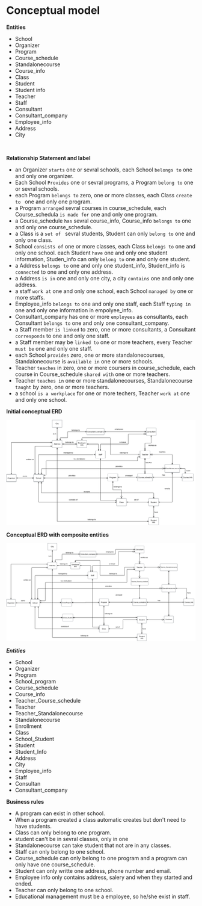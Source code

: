 # Conceptual model

**Entities**
- School
- Organizer
- Program
- Course_schedule
- Standalonecourse
- Course_info
- Class
- Student
- Student info
- Teacher
- Staff
- Consultant
- Consultant_company
- Employee_info
- Address
- City



<br>

**Relationship Statement and label**
- an Organizer `starts` one or sevral schools, each School `belongs to` one and only one organizer.
- Each School `Provides` one or sevral programs, a Program `belong to` one or sevral schools.
- each Program `belongs to` zero, one or more classes,
each Class `create to ` one and only one program.
- a Program `arranged` sevral courses in course_schedule, each Course_schedula `is made for` one and only one program.
- a Course_schedule `has` sevral course_info, Course_info `belongs to` one and only one course_schedule.   
- a Class is  a `set of ` sevral students, Student can only `belong to` one and only one class.
- School `consists of` one or more classes, each Class `belongs to` one and only one school.
each Student `have` one and only one student information, Studen_info can only `belong to` one and only one student.
- a Address `belongs to` one and only one student_info, Student_info is `connected` to one and only one address. 
- a Address `is in` one and only one city, a city `contains` one and only one address.  
- a staff `work at` one and only one school, each School `managed by` one or more staffs.
- Employee_info `belongs to` one and only one staff, each Staff `typing in` one and only one information in empolyee_info.
- Consultant_company has one or more  `employees` as consultants, each Consultant `belongs to` one and only one consultant_company. 
- a Staff member `is linked` to zero, one or more consultants, a Consultant `corresponds` to one and only one staff.
- a Staff member may be `linked to` one or more teachers, every Teacher `must be` one and only one staff.  
- each School `provides` zero, one or more standalonecourses, Standalonecourse  is `available in` one or more schools.
- Teacher `teaches` in zero, one or more coursers in course_schedule, each  course in Course_schedule `shared with` one or more teachers.
- Teacher `teaches in` one or more standalonecourses, Standalonecourse `taught` by zero, one or more teachers.
- a school `is a workplace` for one or more techers, Teacher `work at` one and only one school.  

**Initial conceptual ERD**

<img src = "assets/yh_initial_conceptual_erd.png">


<br>

**Conceptual ERD with composite entities**


<img src = "assets/yh_conceptual_erd.png">

***Entities***
- School
- Organizer
- Program
- School_program
- Course_schedule
- Course_info
- Teacher_Course_schedule
- Teacher
- Teacher_Standalonecourse
- Standalonecourse
- Enrollment
- Class
- School_Student
- Student
- Student_Info
- Address
- City
- Employee_info
- Staff
- Consultan
- Consultant_company


**Business rules**

- A program can exist in other school.
- When a program created a class automatic creates but don't need to have students.
- Class can only belong to one program.
- student can't be in sevral classes, only in one
- Standalonecourse can take student that not are in any classes.
- Staff can only belong to one school.
- Course_schedule can only belong to one program and a program can only have one course_schedule.
- Student can only writte one address, phone number and email.
- Employee info only contains address, salery and when they started and ended. 
- Teacher can only belong to one school.
- Educational management must be a employee, so he/she exist in staff. 
